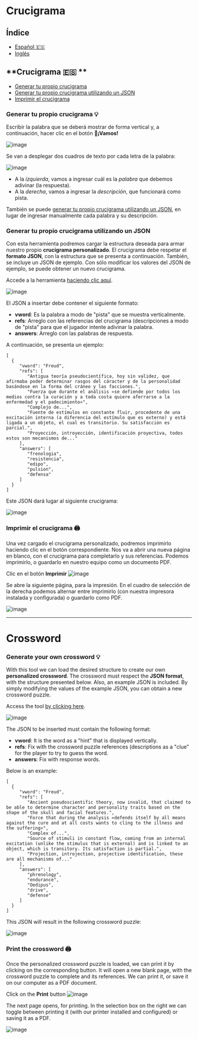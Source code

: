 # Crucigrama

## **Índice**
- [Español 🇪🇸](#crucigrama-🇪🇸)
- [Inglés](#-Crossword)

## **Crucigrama 🇪🇸 **
- [Generar tu propio crucigrama](#generar-tu-propio-crucigrama-💡)
- [Generar tu propio crucigrama utilizando un JSON](#generar-tu-propio-crucigrama-utilizando-un-json)
- [Imprimir el crucigrama](#imprimir-el-crucigrama-🖨️)

### **Generar tu propio crucigrama** 💡

Escribir la palabra que se deberá mostrar de forma vertical y, a continuación, hacer clic en el botón **🚀¡Vamos!**

![image](https://github.com/user-attachments/assets/98f0cb78-671c-40be-9a90-c68a7f5fdb4d)

Se van a desplegar dos cuadros de texto por cada letra de la palabra:

![image](https://github.com/user-attachments/assets/3caaa2f5-36b9-478e-be74-3a785afb53c3)

- A la _izquierda_, vamos a ingresar cuál es la _palabra_ que debemos adivinar (la respuesta).
- A la _derecha_, vamos a ingresar la _descripción_, que funcionará como pista.

También se puede [generar tu propio crucigrama utilizando un JSON](#generar-tu-propio-crucigrama-utilizando-un-json), en lugar de ingresar manualmente cada palabra y su descripción.

### **Generar tu propio crucigrama utilizando un JSON**

Con esta herramienta podremos cargar la estructura deseada para armar nuestro propio **crucigrama personalizado**. El crucigrama debe respetar el **formato JSON**, con la estructura que se presenta a continuación. También, se incluye un JSON de ejemplo. Con sólo modificar los valores del JSON de ejemplo, se puede obtener un nuevo crucigrama.

Accede a la herramienta [haciendo clic aquí](https://m0nt4ld0.github.io/crucigrama/).

![image](https://github.com/user-attachments/assets/d6b948e3-97ff-4738-8f10-0515ac57b297)

El JSON a insertar debe contener el siguiente formato:

- **vword**: Es la palabra a modo de "pista" que se muestra verticalmente.
- **refs**: Arreglo con las referencias del crucigrama (descripciones a modo de "pista" para que el jugador intente adivinar la palabra.
- **answers**: Arreglo con las palabras de respuesta.

A continuación, se presenta un ejemplo:

```
[
  {
     "vword": "Freud",
     "refs": [
        "Antigua teoría pseudocientífica, hoy sin validez, que afirmaba poder determinar rasgos del cáracter y de la personalidad basándose en la forma del cráneo y las facciones.",
        "Fuerza que durante el análisis «se defiende por todos los medios contra la curación y a toda costa quiere aferrarse a la enfermedad y el padecimiento»",
        "Complejo de...",
        "Fuente de estímulos en constante fluir, procedente de una excitación interna (a diferencia del estímulo que es externo) y está ligada a un objeto, el cual es transitorio. Su satisfacción es parcial.",
        "Proyección, introyección, identificación proyectiva, todos estos son mecanismos de..."
     ],
     "answers": [
        "frenologia",
        "resistencia",
        "edipo",
        "pulsion",
        "defensa"       
     ]
  }
]
```
Este JSON dará lugar al siguiente crucigrama:

![image](https://github.com/user-attachments/assets/c9478e37-1f0a-4a0e-9260-5c45e713d6e3)

### **Imprimir el crucigrama** 🖨️
Una vez cargado el crucigrama personalizado, podremos imprimirlo haciendo clic en el botón correspondiente. Nos va a abrir una nueva página en blanco, con el crucigrama para completarlo y sus referencias. Podemos imprimirlo, o guardarlo en nuestro equipo como un documento PDF.

Clic en el botón **Imprimir**
![image](https://github.com/user-attachments/assets/e7f20174-c0e0-4fe5-b842-3612a6768fd7)

Se abre la siguiente página, para la impresión. En el cuadro de selección de la derecha podemos alternar entre imprimirlo (con nuestra impresora instalada y configurada) o guardarlo como PDF.

![image](https://github.com/user-attachments/assets/12a88238-b609-42be-a203-69f1f96f4de0)

---
# Crossword
### **Generate your own crossword** 💡

With this tool we can load the desired structure to create our own **personalized crossword**. The crossword must respect the **JSON format**, with the structure presented below. Also, an example JSON is included. By simply modifying the values ​​of the example JSON, you can obtain a new crossword puzzle.

Access the tool [by clicking here](https://m0nt4ld0.github.io/crucigrama/).

![image](https://github.com/user-attachments/assets/d6b948e3-97ff-4738-8f10-0515ac57b297)

The JSON to be inserted must contain the following format:

- **vword**: It is the word as a "hint" that is displayed vertically.
- **refs**: Fix with the crossword puzzle references (descriptions as a "clue" for the player to try to guess the word.
- **answers**: Fix with response words.

Below is an example:

```
[
  {
     "vword": "Freud",
     "refs": [
        "Ancient pseudoscientific theory, now invalid, that claimed to be able to determine character and personality traits based on the shape of the skull and facial features.",
        "Force that during the analysis «defends itself by all means against the cure and at all costs wants to cling to the illness and the suffering»",
        "Complex of...",
        "Source of stimuli in constant flow, coming from an internal excitation (unlike the stimulus that is external) and is linked to an object, which is transitory. Its satisfaction is partial.",
        "Projection, introjection, projective identification, these are all mechanisms of..."
     ],
     "answers": [
        "phrenology",
        "endurance",
        "Oedipus",
        "drive",
        "defense"       
     ]
  }
]
```
This JSON will result in the following crossword puzzle:

![image](https://github.com/user-attachments/assets/c9478e37-1f0a-4a0e-9260-5c45e713d6e3)

### **Print the crossword** 🖨️
Once the personalized crossword puzzle is loaded, we can print it by clicking on the corresponding button. It will open a new blank page, with the crossword puzzle to complete and its references. We can print it, or save it on our computer as a PDF document.

Click on the **Print** button
![image](https://github.com/user-attachments/assets/e7f20174-c0e0-4fe5-b842-3612a6768fd7)

The next page opens, for printing. In the selection box on the right we can toggle between printing it (with our printer installed and configured) or saving it as a PDF.

![image](https://github.com/user-attachments/assets/12a88238-b609-42be-a203-69f1f96f4de0)
